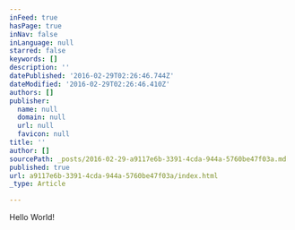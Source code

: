 ```yaml
---
inFeed: true
hasPage: true
inNav: false
inLanguage: null
starred: false
keywords: []
description: ''
datePublished: '2016-02-29T02:26:46.744Z'
dateModified: '2016-02-29T02:26:46.410Z'
authors: []
publisher:
  name: null
  domain: null
  url: null
  favicon: null
title: ''
author: []
sourcePath: _posts/2016-02-29-a9117e6b-3391-4cda-944a-5760be47f03a.md
published: true
url: a9117e6b-3391-4cda-944a-5760be47f03a/index.html
_type: Article

---
```

Hello World!